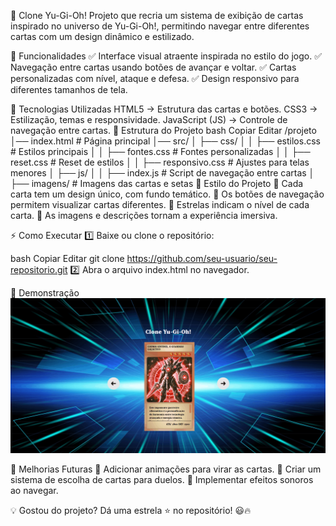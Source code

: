 🎴 Clone Yu-Gi-Oh!
Projeto que recria um sistema de exibição de cartas inspirado no universo de Yu-Gi-Oh!, permitindo navegar entre diferentes cartas com um design dinâmico e estilizado.

📌 Funcionalidades
✅ Interface visual atraente inspirada no estilo do jogo.
✅ Navegação entre cartas usando botões de avançar e voltar.
✅ Cartas personalizadas com nível, ataque e defesa.
✅ Design responsivo para diferentes tamanhos de tela.

🚀 Tecnologias Utilizadas
HTML5 → Estrutura das cartas e botões.
CSS3 → Estilização, temas e responsividade.
JavaScript (JS) → Controle de navegação entre cartas.
📂 Estrutura do Projeto
bash
Copiar
Editar
/projeto
│── index.html          # Página principal
│── src/
│   ├── css/
│   │   ├── estilos.css        # Estilos principais
│   │   ├── fontes.css         # Fontes personalizadas
│   │   ├── reset.css          # Reset de estilos
│   │   ├── responsivo.css     # Ajustes para telas menores
│   ├── js/
│   │   ├── index.js           # Script de navegação entre cartas
│   ├── imagens/               # Imagens das cartas e setas
🎨 Estilo do Projeto
🔹 Cada carta tem um design único, com fundo temático.
🔹 Os botões de navegação permitem visualizar cartas diferentes.
🔹 Estrelas indicam o nível de cada carta.
🔹 As imagens e descrições tornam a experiência imersiva.

⚡ Como Executar
1️⃣ Baixe ou clone o repositório:

bash
Copiar
Editar
git clone https://github.com/seu-usuario/seu-repositorio.git
2️⃣ Abra o arquivo index.html no navegador.

📸 Demonstração
<img src="./src/imagens/Gif yu-gi-oh.gif">

📌 Melhorias Futuras
🔹 Adicionar animações para virar as cartas.
🔹 Criar um sistema de escolha de cartas para duelos.
🔹 Implementar efeitos sonoros ao navegar.

💡 Gostou do projeto? Dá uma estrela ⭐ no repositório! 😃🔥
